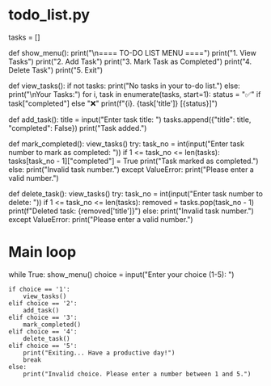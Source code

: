 # todo_list.py

tasks = []

def show_menu():
    print("\n==== TO-DO LIST MENU ====")
    print("1. View Tasks")
    print("2. Add Task")
    print("3. Mark Task as Completed")
    print("4. Delete Task")
    print("5. Exit")

def view_tasks():
    if not tasks:
        print("No tasks in your to-do list.")
    else:
        print("\nYour Tasks:")
        for i, task in enumerate(tasks, start=1):
            status = "✅" if task["completed"] else "❌"
            print(f"{i}. {task['title']} [{status}]")

def add_task():
    title = input("Enter task title: ")
    tasks.append({"title": title, "completed": False})
    print("Task added.")

def mark_completed():
    view_tasks()
    try:
        task_no = int(input("Enter task number to mark as completed: "))
        if 1 <= task_no <= len(tasks):
            tasks[task_no - 1]["completed"] = True
            print("Task marked as completed.")
        else:
            print("Invalid task number.")
    except ValueError:
        print("Please enter a valid number.")

def delete_task():
    view_tasks()
    try:
        task_no = int(input("Enter task number to delete: "))
        if 1 <= task_no <= len(tasks):
            removed = tasks.pop(task_no - 1)
            print(f"Deleted task: {removed['title']}")
        else:
            print("Invalid task number.")
    except ValueError:
        print("Please enter a valid number.")

# Main loop
while True:
    show_menu()
    choice = input("Enter your choice (1-5): ")

    if choice == '1':
        view_tasks()
    elif choice == '2':
        add_task()
    elif choice == '3':
        mark_completed()
    elif choice == '4':
        delete_task()
    elif choice == '5':
        print("Exiting... Have a productive day!")
        break
    else:
        print("Invalid choice. Please enter a number between 1 and 5.")
